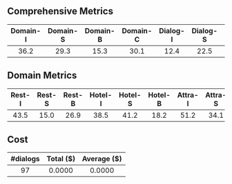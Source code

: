 ## Comprehensive Metrics
| Domain-I | Domain-S | Domain-B | Domain-C | Dialog-I | Dialog-S | Dialog-B | Dialog-C |
| :---: | :---: | :---: | :---: | :---: | :---: | :---: | :---: |
| 36.2 | 29.3 | 15.3 | 30.1 | 12.4 | 22.5 | 16.4 | 15.2 |

## Domain Metrics
| Rest-I | Rest-S | Rest-B | Hotel-I | Hotel-S | Hotel-B | Attra-I | Attra-S | Attra-B | Train-I | Train-S | Train-B | Taxi-I | Taxi-S | Taxi-B |
| :---: | :---: | :---: | :---: | :---: | :---: | :---: | :---: | :---: | :---: | :---: | :---: | :---: | :---: | :---: |
| 43.5 | 15.0 | 26.9 | 38.5 | 41.2 | 18.2 | 51.2 | 34.1 | -- | 16.3 | 32.0 | 0.0 | 30.8 | -- | 15.4 |

## Cost
| #dialogs | Total ($) | Average ($) |
| :---: | :---: | :---: |
| 97 | 0.0000 | 0.0000 |
